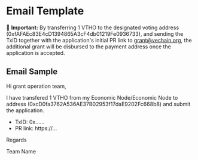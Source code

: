 # Email Template

**:loudspeaker:** **Important:** By transferring 1 VTHO to the designated voting address (0xfAFAEc83E4cD1394865A3cF4db01219Fe0936733), and sending the TxID together with the application's initial PR link to grant@vechain.org, the additional grant will be disbursed to the payment address once the application is accepted. 

## Email Sample

Hi grant operation team, 

I have transfered 1 VTHO from my Economic Node/Economic Node to address (0xcD0fa3762A536AE37B02953f17daE9202Fc668b8) and submit the application.

- TxID: 0x......
- PR link: https://...

Regards

Team Name

